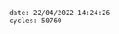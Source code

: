 

                date: 22/04/2022 14:24:26
                cycles: 50760

                         